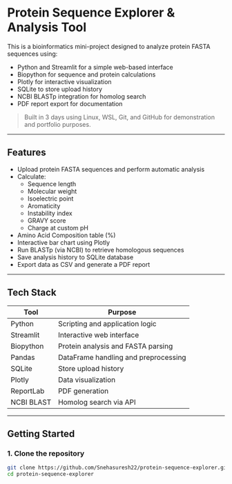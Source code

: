 # Protein Sequence Explorer & Analysis Tool

This is a bioinformatics mini-project designed to analyze protein FASTA sequences using:

- Python and Streamlit for a simple web-based interface
- Biopython for sequence and protein calculations
- Plotly for interactive visualization
- SQLite to store upload history
- NCBI BLASTp integration for homolog search
- PDF report export for documentation

> Built in 3 days using Linux, WSL, Git, and GitHub for demonstration and portfolio purposes.

---

## Features

- Upload protein FASTA sequences and perform automatic analysis
- Calculate:
  - Sequence length
  - Molecular weight
  - Isoelectric point
  - Aromaticity
  - Instability index
  - GRAVY score
  - Charge at custom pH
- Amino Acid Composition table (%)
- Interactive bar chart using Plotly
- Run BLASTp (via NCBI) to retrieve homologous sequences
- Save analysis history to SQLite database
- Export data as CSV and generate a PDF report

---

## Tech Stack

| Tool         | Purpose                               |
|--------------|----------------------------------------|
| Python       | Scripting and application logic        |
| Streamlit    | Interactive web interface              |
| Biopython    | Protein analysis and FASTA parsing     |
| Pandas       | DataFrame handling and preprocessing   |
| SQLite       | Store upload history                   |
| Plotly       | Data visualization                     |
| ReportLab    | PDF generation                         |
| NCBI BLAST   | Homolog search via API                 |

---

## Getting Started

### 1. Clone the repository

```bash
git clone https://github.com/Snehasuresh22/protein-sequence-explorer.git
cd protein-sequence-explorer

